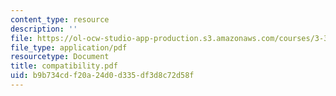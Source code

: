 ```yaml
---
content_type: resource
description: ''
file: https://ol-ocw-studio-app-production.s3.amazonaws.com/courses/3-35-fracture-and-fatigue-fall-2003/b9b734cdf20a24d0d335df3d8c72d58f_compatibility.pdf
file_type: application/pdf
resourcetype: Document
title: compatibility.pdf
uid: b9b734cd-f20a-24d0-d335-df3d8c72d58f
---
```

